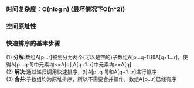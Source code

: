 ### 时间复杂度：O(nlog n) (最坏情况下O(n^2))
### 空间原址性
### 快速排序的基本步骤
(1) __分解__:数组A[p...r]被划分为两个(可以是空的)子数组A[p...q-1]和A[q+1...r]，使得A[p...q-1]中元素均<=A[q],A[q+1..r]中元素均>=A[q]  
(2) __解决__:通过递归调用快速排序，对A[p..q-1]和A[q+1...r]进行排序  
(3) __合并__:子数组均为原址排序，所以不需要合并操作，数组A[p...r]已经有序
